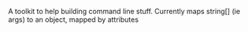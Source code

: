 A toolkit to help building command line stuff.
Currently  maps string[] (ie args) to an object, mapped by attributes